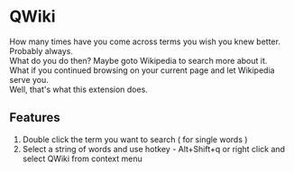 # QWiki
How many times have you come across terms you wish you knew better. Probably always.  
What do you do then? Maybe goto Wikipedia to search more about it.  
What if you continued browsing on your current page and let Wikipedia serve you.  
Well, that's what this extension does.  
  
## Features  
1) Double click the term you want to search ( for single words )  
2) Select a string of words and use hotkey - Alt+Shift+q or right click and select QWiki from context menu